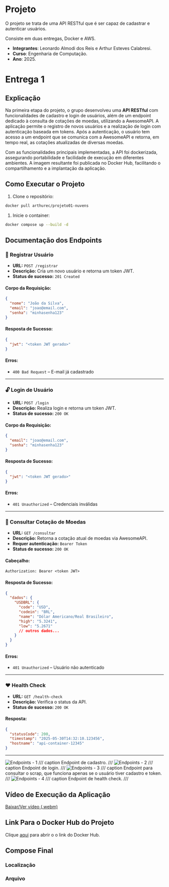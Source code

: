 # Projeto

O projeto se trata de uma API RESTful que é ser capaz de cadastrar e autenticar usuários.

Consiste em duas entregas, Docker e AWS.

- **Integrantes**: Leonardo Almodi dos Reis e Arthur Esteves Calabresi.
- **Curso**: Engenharia de Computação.
- **Ano**: 2025.


# Entrega 1

## Explicação

Na primeira etapa do projeto, o grupo desenvolveu uma **API RESTful** com funcionalidades de cadastro e login de usuários, além de um endpoint dedicado à consulta de cotações de moedas, utilizando a AwesomeAPI. A aplicação permite o registro de novos usuários e a realização de login com autenticação baseada em tokens. Após a autenticação, o usuário tem acesso a um endpoint que se comunica com a AwesomeAPI e retorna, em tempo real, as cotações atualizadas de diversas moedas.

Com as funcionalidades principais implementadas, a API foi dockerizada, assegurando portabilidade e facilidade de execução em diferentes ambientes. A imagem resultante foi publicada no Docker Hub, facilitando o compartilhamento e a implantação da aplicação.

## Como Executar o Projeto

1. Clone o repositório:
```bash
docker pull arthurec/projeto01-nuvens
```

1. Inicie o container:
```bash
docker compose up --build -d
```

## Documentação dos Endpoints

### 🔐 Registrar Usuário

- **URL:** `POST /registrar`  
- **Descrição:** Cria um novo usuário e retorna um token JWT.  
- **Status de sucesso:** `201 Created`

#### Corpo da Requisição:
```json
{
  "nome": "João da Silva",
  "email": "joao@email.com",
  "senha": "minhasenha123"
}
```

#### Resposta de Sucesso:
```json
{
  "jwt": "<token JWT gerado>"
}
```

#### Erros:
- `400 Bad Request` – E-mail já cadastrado

---

### 🔓 Login de Usuário

- **URL:** `POST /login`  
- **Descrição:** Realiza login e retorna um token JWT.  
- **Status de sucesso:** `200 OK`

#### Corpo da Requisição:
```json
{
  "email": "joao@email.com",
  "senha": "minhasenha123"
}
```

#### Resposta de Sucesso:
```json
{
  "jwt": "<token JWT gerado>"
}
```

#### Erros:
- `401 Unauthorized` – Credenciais inválidas

---

### 💱 Consultar Cotação de Moedas

- **URL:** `GET /consultar`  
- **Descrição:** Retorna a cotação atual de moedas via AwesomeAPI.  
- **Requer autenticação:** `Bearer Token`  
- **Status de sucesso:** `200 OK`

#### Cabeçalho:
```
Authorization: Bearer <token JWT>
```

#### Resposta de Sucesso:
```json
{
  "dados": {
    "USDBRL": {
      "code": "USD",
      "codein": "BRL",
      "name": "Dólar Americano/Real Brasileiro",
      "high": "5.3241",
      "low": "5.2671"
      // outros dados...
    }
  }
}
```

#### Erros:
- `401 Unauthorized` – Usuário não autenticado

---

### ❤️ Health Check

- **URL:** `GET /health-check`  
- **Descrição:** Verifica o status da API.  
- **Status de sucesso:** `200 OK`

#### Resposta:
```json
{
  "statusCode": 200,
  "timestamp": "2025-05-30T14:32:10.123456",
  "hostname": "api-container-12345"
}
```
---

![Endpoints - 1](./img/P_E1_1.png)
/// caption
Endpoint de cadastro.
///
![Endpoints - 2](./img/P_E1_2.png)
/// caption
Endpoint de login.
///
![Endpoints - 3](./img/P_E1_3.png)
/// caption
Endpoint para consultar o scrap, que funciona apenas se o usuário tiver cadastro e token.
///
![Endpoints - 4](./img/P_E1_4.png)
/// caption
Endpoint de health check.
///

## Vídeo de Execução da Aplicação

[Baixar/Ver vídeo (.webm)](./video/FastAPI_Nuvens.webm)

## Link Para o Docker Hub do Projeto

Clique [aqui](https://hub.docker.com/r/arthurec/projeto01-nuvens) para abrir o o link do Docker Hub.

## Compose Final

### Localização

### Arquivo